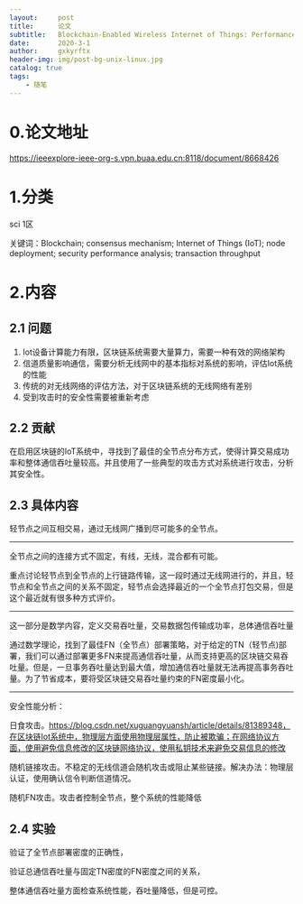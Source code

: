 ```yaml
---
layout:     post
title:      论文
subtitle:   Blockchain-Enabled Wireless Internet of Things: Performance Analysis and Optimal Communication Node Deployment
date:       2020-3-1
author:     gxkyrftx
header-img: img/post-bg-unix-linux.jpg
catalog: true
tags:
    - 随笔
---
```

# 0.论文地址

https://ieeexplore-ieee-org-s.vpn.buaa.edu.cn:8118/document/8668426

# 1.分类

sci 1区

关键词：Blockchain; consensus mechanism; Internet of Things (IoT); node deployment; security performance analysis; transaction throughput

# 2.内容

## 2.1 问题

1. Iot设备计算能力有限，区块链系统需要大量算力，需要一种有效的网络架构
2. 信道质量影响通信，需要分析无线网中的基本指标对系统的影响，评估Iot系统的性能
3. 传统的对无线网络的评估方法，对于区块链系统的无线网络有差别
4. 受到攻击时的安全性需要被重新考虑

## 2.2 贡献

在启用区块链的IoT系统中，寻找到了最佳的全节点分布方式，使得计算交易成功率和整体通信吞吐量较高。并且使用了一些典型的攻击方式对系统进行攻击，分析其安全性。

## 2.3 具体内容

轻节点之间互相交易，通过无线网广播到尽可能多的全节点。

---

全节点之间的连接方式不固定，有线，无线，混合都有可能。

重点讨论轻节点到全节点的上行链路传输，这一段时通过无线网进行的，并且，轻节点和全节点之间的关系不固定，轻节点会选择最近的一个全节点打包交易，但是这个最近就有很多种方式评价。

---

这一部分是数学内容，定义交易吞吐量，交易数据包传输成功率，总体通信吞吐量

通过数学理论，找到了最佳FN（全节点）部署策略，对于给定的TN（轻节点)部署，我们可以通过部署更多FN来提高通信吞吐量，从而支持更高的区块链交易吞吐量。但是，一旦事务吞吐量达到最大值，增加通信吞吐量就无法再提高事务吞吐量。为了节省成本，要将受区块链交易吞吐量约束的FN密度最小化。

---

安全性能分析：

日食攻击。https://blog.csdn.net/xuguangyuansh/article/details/81389348，在区块链Iot系统中，物理层方面使用物理层属性，防止被欺骗；在网络协议方面，使用避免信息修改的区块链网络协议，使用私钥技术来避免交易信息的修改

随机链接攻击。不稳定的无线信道会随机攻击或阻止某些链接。解决办法：物理层认证，使用确认信令判断信道情况。

随机FN攻击。攻击者控制全节点，整个系统的性能降低

## 2.4 实验

验证了全节点部署密度的正确性，

验证总通信吞吐量与固定TN密度的FN密度之间的关系，

整体通信吞吐量方面检查系统性能，吞吐量降低，但是可控。